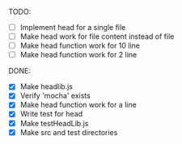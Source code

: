TODO:


- [ ] Implement head for a single file
- [ ] Make head work for file content instead of file 
- [ ] Make head function work for 10 line
- [ ] Make head function work for 2 line

DONE:

- [x] Make headlib.js
- [x] Verify 'mocha' exists
- [x] Make head function work for a line 
- [x] Write test for head
- [x] Make testHeadLib.js
- [x] Make src and test directories